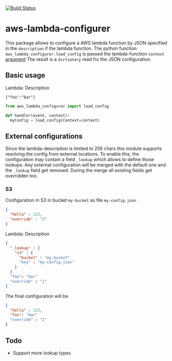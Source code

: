 [![Build Status](https://travis-ci.org/ImmobilienScout24/aws-lambda-configurer.svg?branch=master)](https://travis-ci.org/ImmobilienScout24/aws-lambda-configurer)

# aws-lambda-configurer

This package allows to configure a AWS lambda function by JSON specified in the `description` if the lambda function.
The python function `aws_lambda_configurer.load_config` is passed the lambda-function `context` [argument](http://docs.aws.amazon.com/de_de/lambda/latest/dg/python-context-object.html) 
The result is a `dictionary` read fro the JSON configuration.   

## Basic usage

Lambda: Description
```
{"foo":"bar"}
```

```python
from aws_lambda_configurer import load_config

def handler(event, context):
  myConfig = load_config(Context=context)
```  
  
## External configurations 

Since the lambda-description is limited to 256 chars this module supports resolving the config from external locations.
To enable this, the configuration may contain a field `_lookup` which allows to define those lookups.
Any external configuration will be merged with the default one and the `_lookup` field get removed. 
During the merge all existing fields get overridden too.
   
### S3    

Configuration in S3 in bucket `my-bucket` as file `my-config.json`
```JSON
{
  "hello" : 123,
  "override" : "2"
}
```

Lambda: Description
```JSON
{  
  "_lookup" : {
    "s3" : {
      "bucket" : "my-bucket"
      "key" : "my-config.json"
    }
  } 
  "foo": "bar" 
  "override" : "1"
}
```

The final configuration will be
```JSON
{
  "hello" : 123,
  "foo": "bar" 
  "override" : "2"
}
```

## Todo

- Support more lookup types